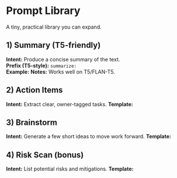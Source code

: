 # Prompt Library

A tiny, practical library you can expand.

## 1) Summary (T5-friendly)
**Intent:** Produce a concise summary of the text.  
**Prefix (T5-style):** `summarize: `  
**Example:**
**Notes:** Works well on T5/FLAN-T5.

## 2) Action Items
**Intent:** Extract clear, owner-tagged tasks.
**Template:**


## 3) Brainstorm
**Intent:** Generate a few short ideas to move work forward.
**Template:**


## 4) Risk Scan (bonus)
**Intent:** List potential risks and mitigations.
**Template:**

